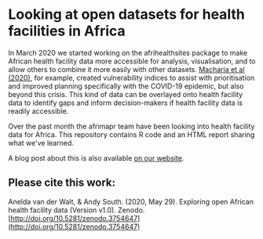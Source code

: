 # Looking at open datasets for health facilities in Africa

In March 2020 we started working on the afrihealthsites package to make African health facility data more accessible 
for analysis, visualisation, and to allow others to combine it more easily with other datasets. 
[Macharia et al (2020)](https://www.medrxiv.org/content/10.1101/2020.05.27.20113803v1), 
for example, created vulnerability indices to assist with prioritisation and improved planning specifically with the COVID-19
epidemic, but also beyond this crisis. This kind of data can be overlayed onto health facility data to identify gaps and 
inform decision-makers if health facility data is readily accessible.

Over the past month the afrimapr team have been looking into health facility data for Africa. This repository contains R code and an 
HTML report sharing what we've learned.

A blog post about this is also available [on our website](https://afrimapr.github.io/afrimapr.website/blog/2020/african-open-health-facility-data/).

## Please cite this work:

Anelda van der Walt, & Andy South. (2020, May 29). Exploring open African health facility data 
(Version v1.0). Zenodo. [http://doi.org/10.5281/zenodo.3754647](http://doi.org/10.5281/zenodo.3754647)
